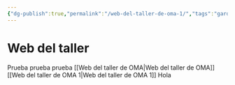 ```yaml
---
{"dg-publish":true,"permalink":"/web-del-taller-de-oma-1/","tags":"gardenEntry"}
---
```


# Web del taller
Prueba prueba prueba
[[Web del taller de OMA\|Web del taller de OMA]]
[[Web del taller de OMA 1\|Web del taller de OMA 1]]
Hola
